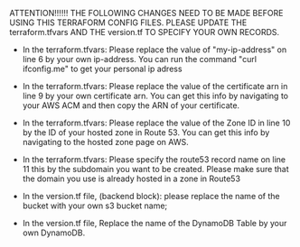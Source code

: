 ATTENTION!!!!!!
THE FOLLOWING CHANGES NEED TO BE MADE BEFORE USING THIS TERRAFORM CONFIG FILES. PLEASE UPDATE THE terraform.tfvars AND THE version.tf TO SPECIFY YOUR OWN RECORDS.

- In the terraform.tfvars: Please replace the value of "my-ip-address" on line 6 by your own ip-address. You can run the command "curl ifconfig.me" to get your personal ip adress

- In the terraform.tfvars: Please replace the value of the certificate arn in line 9 by your own certificate arn. You can get this info by navigating to your AWS ACM and then copy the ARN of your certificate.

- In the terraform.tfvars: Please replace the value of the Zone ID in line 10 by the ID of your hosted zone in Route 53. You can get this info by navigating to the hosted zone page on AWS. 

- In the terraform.tfvars: Please specify the route53 record name on line 11 this by the subdomain you want to be created. Please make sure that the domain you use is already hosted in a zone in Route53 

- In the version.tf file, (backend block): please replace the name of the bucket with your own s3 bucket name; 

- In the version.tf file, Replace the name of the DynamoDB Table by your own DynamoDB.